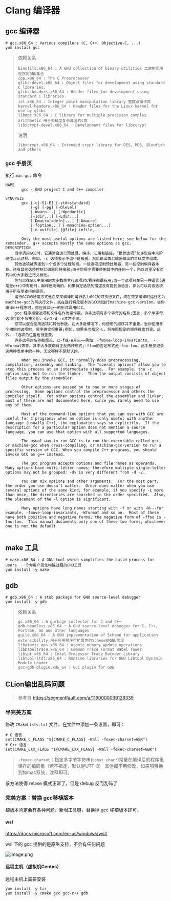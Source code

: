 # Clang 编译器

## gcc 编译器

``` shell
# gcc.x86_64 : Various compilers (C, C++, Objective-C, ...)
yum install gcc
```

> 依赖关系
>
> ``` none
> binutils.x86_64 : A GNU collection of binary utilities 二进制实用程序的GNU集合
> cpp.x86_64 : The C Preprocessor
> glibc-devel.x86_64 : Object files for development using standard C libraries.
> glibc-headers.x86_64 : Header files for development using standard C libraries.
> isl.x86_64 : Integer point manipulation library 整数点操作库
> kernel-headers.x86_64 : Header files for the Linux kernel for use by glibc
> libmpc.x86_64 : C library for multiple precision complex arithmetic 用于多精度复杂算法的C库
> libxcrypt-devel.x86_64 : Development files for libxcrypt
> ```
>
> 说明
>
> ``` none
> libxcrypt.x86_64 : Extended crypt library for DES, MD5, Blowfish and others
> ```



### gcc 手册页

执行 `man gcc` 命令

``` none
NAME
       gcc - GNU project C and C++ compiler

SYNOPSIS
       gcc [-c|-S|-E] [-std=standard]
           [-g] [-pg] [-Olevel]
           [-Wwarn...] [-Wpedantic]
           [-Idir...] [-Ldir...]
           [-Dmacro[=defn]...] [-Umacro]
           [-foption...] [-mmachine-option...]
           [-o outfile] [@file] infile...

       Only the most useful options are listed here; see below for the remainder.  g++ accepts mostly the same options as gcc.
DESCRIPTION
	当你调用GCC时，它通常会进行预处理、编译、汇编和链接。“整体选项”允许您在中间阶段停止此过程。例如，-c 选项表示不运行链接器。然后输出由汇编器输出的目标文件组成。
	其他选项被传递到一个或多个处理阶段。一些选项控制预处理器，另一些控制编译器本身。还有其他选项控制汇编器和链接器;由于您很少需要使用其中的任何一个，所以这里没有对其中的大多数进行文档化。
	你可以在GCC中使用的大多数命令行选项对C程序都很有用;当一个选项只在另一种语言(通常是c++)中有用时，解释是明确的。如果特定选项的描述没有提到源语言，那么可以将该选项用于所有受支持的语言。
	运行GCC的通常方式是在交叉编译时运行名为GCC的可执行文件，或在交叉编译时运行名为machine-gcc的可执行文件，或在运行特定版本的GCC时运行machine-gcc-version。当你编译c++程序时，你应该以g++的形式调用GCC。
	gcc 程序接受选项和文件名作为操作数。许多选项有多个字母的名称;因此，多个单字母选项可能不会被分组:-dv与-d -v非常不同。
	您可以混合使用选项和其他参数。在大多数情况下，你使用的顺序并不重要。当你使用多个相同的选项时，顺序确实很重要;例如，如果多次指定-L，将按照指定的顺序搜索目录。此外，-l选项的位置也很重要。
	许多选项的名称都很长，以-f或-W开头——例如，-fmove-loop-invariants， -Wformat等等。其中大多数都有正反两种形式;-ffoo的否定形式是-fno-foo。此手册仅记录这两种表单中的一种，无论哪种不是默认的。
	
       When you invoke GCC, it normally does preprocessing, compilation, assembly and linking.  The "overall options" allow you to stop this process at an intermediate stage.  For example, the -c option says not to run the linker.  Then the output consists of object files output by the assembler.

       Other options are passed on to one or more stages of processing.  Some options control the preprocessor and others the compiler itself.  Yet other options control the assembler and linker; most of these are not documented here, since you rarely need to use any of them.

       Most of the command-line options that you can use with GCC are useful for C programs; when an option is only useful with another language (usually C++), the explanation says so explicitly.  If the description for a particular option does not mention a source language, you can use that option with all supported languages.

       The usual way to run GCC is to run the executable called gcc, or machine-gcc when cross-compiling, or machine-gcc-version to run a specific version of GCC. When you compile C++ programs, you should invoke GCC as g++ instead.

       The gcc program accepts options and file names as operands.  Many options have multi-letter names; therefore multiple single-letter options may not be grouped: -dv is very different from -d -v.

       You can mix options and other arguments.  For the most part, the order you use doesn't matter.  Order does matter when you use several options of the same kind; for example, if you specify -L more than once, the directories are searched in the order specified.  Also, the placement of the -l option is significant.

       Many options have long names starting with -f or with -W---for example, -fmove-loop-invariants, -Wformat and so on.  Most of these have both positive and negative forms; the negative form of -ffoo is -fno-foo.  This manual documents only one of these two forms, whichever one is not the default.


```



## make 工具

``` shell
# make.x86_64 : A GNU tool which simplifies the build process for users  一个为用户简化构建过程的GNU工具
yum install -y make
```



## gdb

``` shell
# gdb.x86_64 : A stub package for GNU source-level debugger
yum install -y gdb
```

> 依赖关系
>
> ``` none
> gc.x86_64 : A garbage collector for C and C++
> gdb-headless.x86_64 : A GNU source-level debugger for C, C++, Fortran, Go and other languages
> guile.x86_64 : A GNU implementation of Scheme for application extensibility 用于应用程序可扩展性的Scheme的GNU实现
> libatomic_ops.x86_64 : Atomic memory update operations
> libbabeltrace.x86_64 : Common Trace Format Babel Tower
> libipt.x86_64 : Intel Processor Trace Decoder Library
> libtool-ltdl.x86_64 : Runtime libraries for GNU Libtool Dynamic Module Loader
> gcc-gdb-plugin.x86_64 : GCC plugin for GDB
> ```
>



## CLion输出乱码问题

> 参考自 https://segmentfault.com/a/1190000039128339

### 半完美方案

修改 `CMakeLists.txt` 文件，在文件中添加一条设置，即可：

``` none
# C 语言
set(CMAKE_C_FLAGS "${CMAKE_C_FLAGS} -Wall -fexec-charset=GBK")
# C++ 语言
set(CMAKE_CXX_FLAGS "${CMAKE_CXX_FLAGS} -Wall -fexec-charset=GBK")
```

> `-fexec-charset`：指定多字节字符串(`const char*`)常量在编译后的程序里保存的编码集（若不指定，默认是UTF-8）
> 其他都不用修改，如果项目换到如mac系统，注释即可。

该方法使得 relase 模式正常了，但是 debug 反而乱码了

### 完美方案：替换 gcc移植版本

植版本肯定会有各种问题，新增工具链，替换掉 gcc 移植版本即可。

#### wsl

https://docs.microsoft.com/en-us/windows/wsl/

 wsl 下的 gcc 提供的是原生支持，不会有任何问题

![image.png](https://segmentfault.com/img/bVcVR9m)

#### 远程主机（虚拟机Centos）

远程主机上需要安装

``` shell
yum install -y tar
yum install -y cmake gcc gcc-c++ gdb
```

